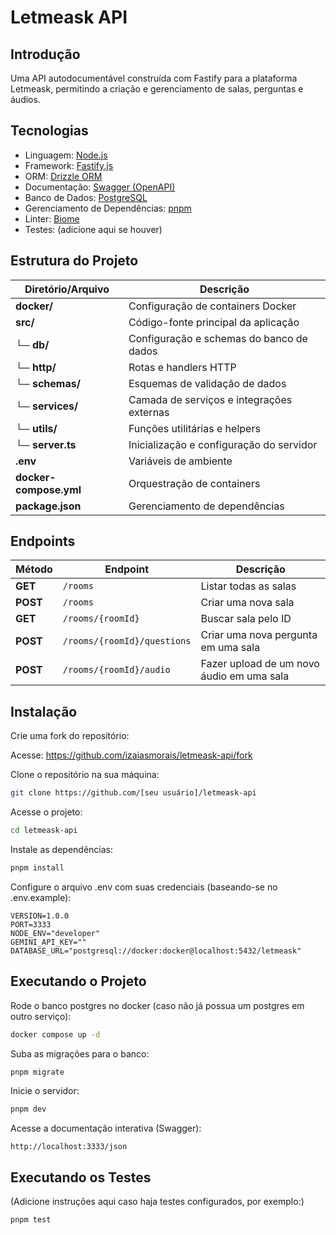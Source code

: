 # Letmeask API

## Introdução

Uma API autodocumentável construída com Fastify para a plataforma Letmeask, permitindo a criação e gerenciamento de salas, perguntas e áudios.

## Tecnologias

- Linguagem: [Node.js](https://nodejs.org)
- Framework: [Fastify.js](https://www.fastify.io)
- ORM: [Drizzle ORM](https://orm.drizzle.team/)
- Documentação: [Swagger (OpenAPI)](https://swagger.io/)
- Banco de Dados: [PostgreSQL](https://www.postgresql.org)
- Gerenciamento de Dependências: [pnpm](https://pnpm.io)
- Linter: [Biome](https://biomejs.dev/)
- Testes: (adicione aqui se houver)

## Estrutura do Projeto

| Diretório/Arquivo      | Descrição                                 |
| ---------------------- | ----------------------------------------- |
| **docker/**            | Configuração de containers Docker         |
| **src/**               | Código-fonte principal da aplicação       |
| └─ **db/**             | Configuração e schemas do banco de dados  |
| └─ **http/**           | Rotas e handlers HTTP                     |
| └─ **schemas/**        | Esquemas de validação de dados            |
| └─ **services/**       | Camada de serviços e integrações externas |
| └─ **utils/**          | Funções utilitárias e helpers             |
| └─ **server.ts**       | Inicialização e configuração do servidor  |
| **.env**               | Variáveis de ambiente                     |
| **docker-compose.yml** | Orquestração de containers                |
| **package.json**       | Gerenciamento de dependências             |

## Endpoints

| Método   | Endpoint                    | Descrição                                 |
| -------- | --------------------------- | ----------------------------------------- |
| **GET**  | `/rooms`                    | Listar todas as salas                     |
| **POST** | `/rooms`                    | Criar uma nova sala                       |
| **GET**  | `/rooms/{roomId}`           | Buscar sala pelo ID                       |
| **POST** | `/rooms/{roomId}/questions` | Criar uma nova pergunta em uma sala       |
| **POST** | `/rooms/{roomId}/audio`     | Fazer upload de um novo áudio em uma sala |

## Instalação

Crie uma fork do repositório:

Acesse: https://github.com/izaiasmorais/letmeask-api/fork

Clone o repositório na sua máquina:

```bash
git clone https://github.com/[seu usuário]/letmeask-api
```

Acesse o projeto:

```bash
cd letmeask-api
```

Instale as dependências:

```bash
pnpm install
```

Configure o arquivo .env com suas credenciais (baseando-se no .env.example):

```env
VERSION=1.0.0
PORT=3333
NODE_ENV="developer"
GEMINI_API_KEY=""
DATABASE_URL="postgresql://docker:docker@localhost:5432/letmeask"
```

## Executando o Projeto

Rode o banco postgres no docker (caso não já possua um postgres em outro serviço):

```bash
docker compose up -d
```

Suba as migrações para o banco:

```bash
pnpm migrate
```

Inicie o servidor:

```bash
pnpm dev
```

Acesse a documentação interativa (Swagger):

```
http://localhost:3333/json
```

## Executando os Testes

(Adicione instruções aqui caso haja testes configurados, por exemplo:)

```bash
pnpm test
```
